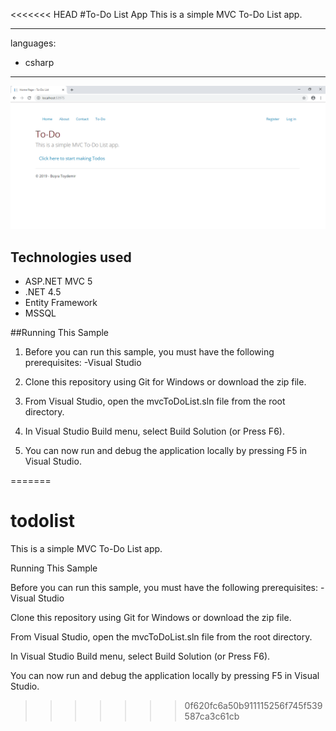 <<<<<<< HEAD
#To-Do List App
This is a simple MVC To-Do List app.


---
languages:
- csharp
---


![To-Do List App Web Application Sample .NET](./images/photo-gallery.png)


## Technologies used
- ASP.NET MVC 5
- .NET 4.5
- Entity Framework
- MSSQL


##Running This Sample

1. Before you can run this sample, you must have the following prerequisites: -Visual Studio

2. Clone this repository using Git for Windows or download the zip file.

3. From Visual Studio, open the mvcToDoList.sln file from the root directory.

4. In Visual Studio Build menu, select Build Solution (or Press F6).

5. You can now run and debug the application locally by pressing F5 in Visual Studio.




=======
# todolist

This is a simple MVC To-Do List app.


Running This Sample


Before you can run this sample, you must have the following prerequisites:
-Visual Studio 

Clone this repository using Git for Windows or download the zip file.

From Visual Studio, open the mvcToDoList.sln file from the root directory.

In Visual Studio Build menu, select Build Solution (or Press F6).

You can now run and debug the application locally by pressing F5 in Visual Studio.
>>>>>>> 0f620fc6a50b911115256f745f539587ca3c61cb
